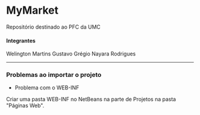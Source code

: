# MyMarket

Repositório destinado ao PFC da UMC

#### Integrantes

Welington Martins
Gustavo Grégio
Nayara Rodrigues

----------------------------------------------------
### Problemas ao importar o projeto
- Problema com o WEB-INF

 Criar uma pasta WEB-INF no NetBeans na parte de Projetos na pasta "Páginas Web".

